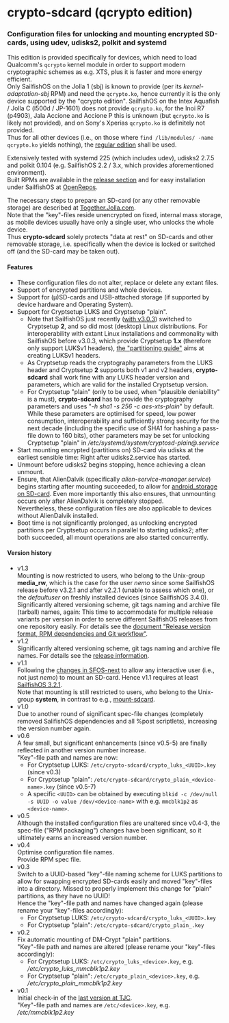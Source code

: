 # crypto-sdcard (qcrypto edition)
### Configuration files for unlocking and mounting encrypted SD-cards, using udev, udisks2, polkit and systemd

This edition is provided specifically for devices, which need to load Qualcomm's `qcrypto` kernel module in order to support modern cryptographic schemes as e.g. XTS, plus it is faster and more energy efficient.<br />
Only SailfishOS on the Jolla 1 (sbj) is known to provide (per its *kernel-adaptation-sbj* RPM) and need the `qcrypto.ko`, hence currently it is the only device supported by the "qcrypto edition".  SailfishOS on the Intex Aquafish / Jolla C (l500d / JP-1601) does not provide `qcrypto.ko`, for the Inoi R7 (p4903), Jala Accione and Accione P this is unknown (but `qcrypto.ko` is likely not provided), and on Sony's Xperias `qcrypto.ko` is definitely not provided.<br />
Thus for all other devices (i.e., on those where `find /lib/modules/ -name qcrypto.ko` yields nothing), the [regular edition](https://github.com/Olf0/crypto-sdcard) shall be used.

Extensively tested with systemd 225 (which includes udev), udisks2 2.7.5 and polkit 0.104 (e.g. SailfishOS 2.2 / 3.x, which provides aforementioned environment).<br />
Built RPMs are available in the [release section](https://github.com/Olf0/crypto-sdcard/releases) and for easy installation under SailfishOS at [OpenRepos](https://openrepos.net/content/olf/crypto-sdcard-sbj-edition).

The necessary steps to prepare an SD-card (or any other removable storage) are described at [Together.Jolla.com](https://together.jolla.com/question/195850/guide-creating-partitions-on-sd-card-optionally-encrypted/).<br />
Note that the "key"-files reside unencrypted on fixed, internal mass storage, as mobile devices usually have only a single user, who unlocks the whole device.<br />
Thus **crypto-sdcard** solely protects "data at rest" on SD-cards and other removable storage, i.e. specifically when the device is locked or switched off (and the SD-card may be taken out).

#### Features
* These configuration files do not alter, replace or delete any extant files.
* Support of encrypted partitions and whole devices.
* Support for (µ)SD-cards and USB-attached storage (if supported by device hardware and Operating System).
* Support for Cryptsetup LUKS and Cryptsetup "plain".
  * Note that SailfishOS just recently ([with v3.0.3](https://together.jolla.com/question/203846/changelog-303-hossa/#203846-cryptsetup)) switched to Cryptsetup **2**, and so did most (desktop) Linux distributions.
    For interoperability with extant Linux installations and commonality with SailfishOS before v3.0.3, which provide Cryptsetup **1.x** (therefore only support LUKSv1 headers), [the "partitioning  guide"](https://together.jolla.com/question/195850/guide-creating-partitions-on-sd-card-optionally-encrypted/#195850-43-dm-crypt-encrypted) aims at creating LUKSv1 headers.
  * As Cryptsetup reads the cryptography parameters from the LUKS header and Cryptsetup **2** supports both v1 and v2 headers, **crypto-sdcard** shall work fine with any LUKS header version and parameters, which are valid for the installed Cryptsetup version.
  * For Cryptsetup "plain" (only to be used, when "plausible deniability" is a must), **crypto-sdcard** has to provide the cryptography parameters and uses "*-h sha1 -s 256 -c aes-xts-plain*" by default.
    While these parameters are optimised for speed, low power consumption, interoperability and sufficiently strong security for the next decade (including the specific use of SHA1 for hashing a pass-file down to 160 bits), other parameters may be set for unlocking Cryptsetup "plain" in */etc/systemd/system/cryptosd-plain\@.service*
* Start mounting encrypted (partitions on) SD-card via udisks at the earliest sensible time: Right after udisks2.service has started.
* Unmount before udisks2 begins stopping, hence achieving a clean unmount.
* Ensure, that AlienDalvik (specifically *alien-service-manager.service*) begins starting after mounting succeeded, to allow for [android_storage on SD-card](https://together.jolla.com/question/203539/guide-externalising-android_storage-and-other-directories-files-to-sd-card/#203539-2-externalising-homenemoandroid_storage).  Even more importantly this also ensures, that unmounting occurs only after AlienDalvik is completely stopped.<br />
Nevertheless, these configuration files are also applicable to devices without AlienDalvik installed.
* Boot time is not significantly prolonged, as unlocking encrypted partitions per Cryptsetup occurs in parallel to starting udisks2; after both succeeded, all mount operations are also started concurrently.

#### Version history
* v1.3<br />
  Mounting is now restricted to users, who belong to the Unix-group **media_rw**, which is the case for the user *nemo* since some SailfishOS release before v3.2.1 and after v2.2.1 (unable to assess which one), or the *defaultuser* on freshly installed devices (since SailfishOS 3.4.0).<br />
  Significantly altered versioning scheme, git tags naming and archive file (tarball) names, again: This time to accommodate for multiple release variants per version in order to serve different SailfishOS releases from one repository easily.  For details see the [document "Release version format, RPM dependencies and Git workflow"](https://github.com/Olf0/crypto-sdcard/blob/master/RPM-dependencies_Git-workflow.md).
* v1.2<br />
  Significantly altered versioning scheme, git tags naming and archive file names.  For details see the [release information](https://github.com/Olf0/crypto-sdcard/releases/tag/1.2.0).
* v1.1<br />
  Following the [changes in SFOS-next](https://git.sailfishos.org/mer-core/udisks2/commit/bcc6437ff35a3cc1e8c4777ee80d85a9c112e63e) to allow any interactive user (i.e., not just *nemo*) to mount an SD-card.
  Hence v1.1 requires at least [SailfishOS 3.2.1](https://together.jolla.com/question/217840/changelog-321-nuuksio/#217840-udisks2).<br />
  Note that mounting is still restricted to users, who belong to the Unix-group **system**, in contrast to e.g., [mount-sdcard](https://github.com/Olf0/mount-sdcard).
* v1.0<br />
  Due to another round of significant spec-file changes (completely removed SalifishOS dependencies and all %post scriptlets), increasing the version number again.
* v0.6<br />
  A few small, but significant enhancements (since v0.5-5) are finally reflected in another version number increase.<br />
  "Key"-file path and names are now:
  * For Cryptsetup LUKS: `/etc/crypto-sdcard/crypto_luks_<UUID>.key` (since v0.3)
  * For Cryptsetup "plain": `/etc/crypto-sdcard/crypto_plain_<device-name>.key` (since v0.5-7)
  * A specific `<UUID>` can be obtained by executing `blkid -c /dev/null -s UUID -o value /dev/<device-name>` with e.g. `mmcblk1p2` as `<device-name>`.
* v0.5<br />
  Although the installed configuration files are unaltered since v0.4-3, the spec-file ("RPM packaging") changes have been significant, so it ultimately earns an increased version number.
* v0.4<br />
  Optimise configuration file names.<br />
  Provide RPM spec file.
* v0.3<br />
  Switch to a UUID-based "key"-file naming scheme for LUKS partitions to allow for swapping encrypted SD-cards easily and moved "key"-files into a directory.  Missed to properly implement this change for "plain" partitions, as they have no UUID!<br />
  Hence the "key"-file path and names have changed again (please rename your "key"-files accordingly):
  * For Cryptsetup LUKS: `/etc/crypto-sdcard/crypto_luks_<UUID>.key`
  * For Cryptsetup "plain": `/etc/crypto-sdcard/crypto_plain_.key`
* v0.2<br />
  Fix automatic mounting of DM-Crypt "plain" partitions.<br />
  "Key"-file path and names are altered (please rename your "key"-files accordingly):
  * For Cryptsetup LUKS: `/etc/crypto_luks_<device>.key`, e.g. */etc/crypto_luks_mmcblk1p2.key*
  * For Cryptsetup "plain": `/etc/crypto_plain_<device>.key`, e.g. */etc/crypto_plain_mmcblk1p2.key*
* v0.1<br />
  Initial check-in of the [last version at TJC](https://together.jolla.com/question/179054/how-to-creating-partitions-on-sd-card-optionally-encrypted/?answer=189813#post-id-189813).<br />
  "Key"-file path and names are `/etc/<device>.key`, e.g. */etc/mmcblk1p2.key*
